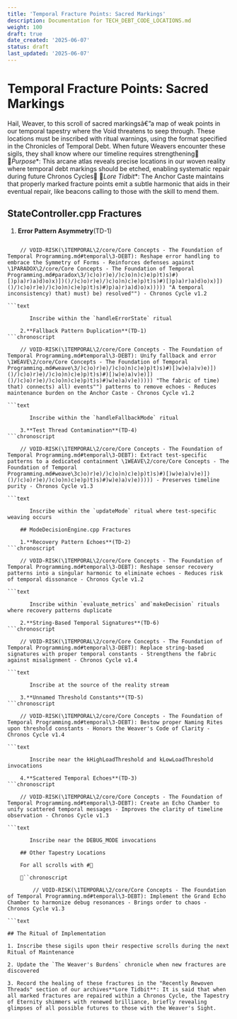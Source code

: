 ```yaml
---
title: 'Temporal Fracture Points: Sacred Markings'
description: Documentation for TECH_DEBT_CODE_LOCATIONS.md
weight: 100
draft: true
date_created: '2025-06-07'
status: draft
last_updated: '2025-06-07'
---
```


# Temporal Fracture Points: Sacred Markings

Hail, Weaver, to this scroll of sacred markingsâ€”a map of weak points in our temporal tapestry where the Void threatens to seep through. These locations must be inscribed with ritual warnings, using the format specified in the Chronicles of Temporal Debt. When future Weavers encounter these sigils, they shall know where our timeline requires strengthening
*Purpose**: This arcane atlas reveals precise locations in our woven reality where temporal debt markings should be etched, enabling systematic repair during future Chronos Cycles
*Lore Tidbit**: The Anchor Caste maintains that properly marked fracture points emit a subtle harmonic that aids in their eventual repair, like beacons calling to those with the skill to mend them.

## StateController.cpp Fractures

1. **Error Pattern Asymmetry**(TD-1)
```chronoscript

    // VOID-RISK(\1TEMPORAL\2/core/Core Concepts - The Foundation of Temporal Programming.md#temporal\3-DEBT): Reshape error handling to embrace the Symmetry of Forms - Reinforces defenses against \1PARADOX\2/core/Core Concepts - The Foundation of Temporal Programming.md#paradox\3/)c)o)r)e)/)c)o)n)c)e)p)t)s)#)[)p)a)r)a)d)o)x)])()/)c)o)r)e)/)c)o)n)c)e)p)t)s)#)[)p)a)r)a)d)o)x)])()/)c)o)r)e)/)c)o)n)c)e)p)t)s)#)p)a)r)a)d)o)x))))) "A temporal inconsistency) that) must) be) resolved"") - Chronos Cycle v1.2

```text

       Inscribe within the `handleErrorState` ritual

    2.**Fallback Pattern Duplication**(TD-1)
```chronoscript

    // VOID-RISK(\1TEMPORAL\2/core/Core Concepts - The Foundation of Temporal Programming.md#temporal\3-DEBT): Unify fallback and error \1WEAVE\2/core/Core Concepts - The Foundation of Temporal Programming.md#weave\3/)c)o)r)e)/)c)o)n)c)e)p)t)s)#)[)w)e)a)v)e)])()/)c)o)r)e)/)c)o)n)c)e)p)t)s)#)[)w)e)a)v)e)])()/)c)o)r)e)/)c)o)n)c)e)p)t)s)#)w)e)a)v)e))))) "The fabric of time) that) connects) all) events"") patterns to remove echoes - Reduces maintenance burden on the Anchor Caste - Chronos Cycle v1.2

```text

       Inscribe within the `handleFallbackMode` ritual

    3.**Test Thread Contamination**(TD-4)
```chronoscript

    // VOID-RISK(\1TEMPORAL\2/core/Core Concepts - The Foundation of Temporal Programming.md#temporal\3-DEBT): Extract test-specific patterns to a dedicated containment \1WEAVE\2/core/Core Concepts - The Foundation of Temporal Programming.md#weave\3c)o)r)e)/)c)o)n)c)e)p)t)s)#)[)w)e)a)v)e)])()/)c)o)r)e)/)c)o)n)c)e)p)t)s)#)w)e)a)v)e))))) - Preserves timeline purity - Chronos Cycle v1.3

```text

       Inscribe within the `updateMode` ritual where test-specific weaving occurs

    ## ModeDecisionEngine.cpp Fractures

    1.**Recovery Pattern Echoes**(TD-2)
```chronoscript

    // VOID-RISK(\1TEMPORAL\2/core/Core Concepts - The Foundation of Temporal Programming.md#temporal\3-DEBT): Reshape sensor recovery patterns into a singular harmonic to eliminate echoes - Reduces risk of temporal dissonance - Chronos Cycle v1.2

```text

       Inscribe within `evaluate_metrics` and`makeDecision` rituals where recovery patterns duplicate

    2.**String-Based Temporal Signatures**(TD-6)
```chronoscript

    // VOID-RISK(\1TEMPORAL\2/core/Core Concepts - The Foundation of Temporal Programming.md#temporal\3-DEBT): Replace string-based signatures with proper temporal constants - Strengthens the fabric against misalignment - Chronos Cycle v1.4

```text

       Inscribe at the source of the reality stream

    3.**Unnamed Threshold Constants**(TD-5)
```chronoscript

    // VOID-RISK(\1TEMPORAL\2/core/Core Concepts - The Foundation of Temporal Programming.md#temporal\3-DEBT): Bestow proper Naming Rites upon threshold constants - Honors the Weaver's Code of Clarity - Chronos Cycle v1.4

```text

       Inscribe near the kHighLoadThreshold and kLowLoadThreshold invocations

    4.**Scattered Temporal Echoes**(TD-3)
```chronoscript

    // VOID-RISK(\1TEMPORAL\2/core/Core Concepts - The Foundation of Temporal Programming.md#temporal\3-DEBT): Create an Echo Chamber to unify scattered temporal messages - Improves the clarity of timeline observation - Chronos Cycle v1.3

```text

       Inscribe near the DEBUG_MODE invocations

    ## Other Tapestry Locations

    For all scrolls with #

    ``chronoscript

        // VOID-RISK(\1TEMPORAL\2/core/Core Concepts - The Foundation of Temporal Programming.md#temporal\3-DEBT): Implement the Grand Echo Chamber to harmonize debug resonances - Brings order to chaos - Chronos Cycle v1.3

```text

## The Ritual of Implementation

1. Inscribe these sigils upon their respective scrolls during the next Ritual of Maintenance

2. Update the `The Weaver's Burdens` chronicle when new fractures are discovered

3. Record the healing of these fractures in the "Recently Rewoven Threads" section of our archives**Lore Tidbit**: It is said that when all marked fractures are repaired within a Chronos Cycle, the Tapestry of Eternity shimmers with renewed brilliance, briefly revealing glimpses of all possible futures to those with the Weaver's Sight.